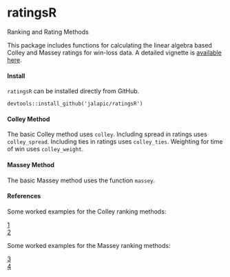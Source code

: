 # ratingsR
Ranking and Rating Methods

This package includes functions for calculating the linear algebra based Colley and Massey ratings for win-loss data.  A detailed vignette is [available here](http://rpubs.com/jalapic/ratingsR).



#### Install 

`ratingsR` can be installed directly from GitHub.

```{r, eval=FALSE}
devtools::install_github('jalapic/ratingsR')
```

#### Colley Method
The basic Colley method uses `colley`.  Including spread in ratings uses `colley_spread`. Including ties in ratings uses `colley_ties`.  Weighting for time of win uses `colley_weight`.


#### Massey Method
The basic Massey method uses the function `massey`.


#### References

Some worked examples for the Colley ranking methods:
  
[1](http://www3.nd.edu/~apilking/Math10170/Information/Lectures%202015/Topic8Colley.pdf)
<br>
[2](http://public.gettysburg.edu/~cwessell/RankingPage/colley.pdf)


Some worked examples for the Massey ranking methods:
  
[3](http://public.gettysburg.edu/~cwessell/RankingPage/massey.pdf)
<br>
[4](http://www3.nd.edu/~apilking/Math10170/Information/Lectures%202015/Topic%209%20Massey's%20Method.pdf)

